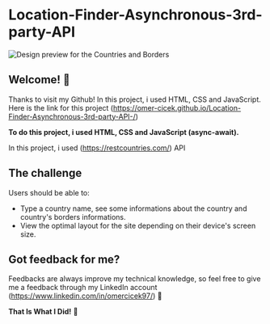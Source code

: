 # Location-Finder-Asynchronous-3rd-party-API

![Design preview for the Countries and Borders](Location-Finder-API.gif)

## Welcome! 👋

Thanks to visit my Github! In this project, i used HTML, CSS and JavaScript. Here is the link for this project (https://omer-cicek.github.io/Location-Finder-Asynchronous-3rd-party-API-/)

**To do this project, i used HTML, CSS and JavaScript (async-await).**

In this project, i used (https://restcountries.com/) API

## The challenge

Users should be able to:
- Type a country name, see some informations about the country and country's borders informations.
- View the optimal layout for the site depending on their device's screen size.

## Got feedback for me?

Feedbacks are always improve my technical knowledge, so feel free to give me a feedback through my LinkedIn account (https://www.linkedin.com/in/omercicek97/) 🙌

**That Is What I Did!** 🚀
